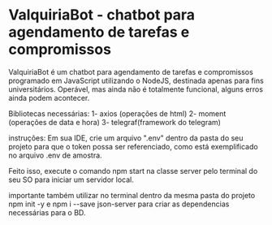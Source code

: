 # ValquiriaBot - chatbot para agendamento de tarefas e compromissos

ValquiriaBot é um chatbot para agendamento de tarefas e compromissos programado em JavaScript utilizando o NodeJS,
destinada apenas para fins universitários. Operável, mas ainda não é totalmente funcional, alguns erros ainda podem acontecer.

Bibliotecas necessárias: 
 1- axios (operações de html)
 2- moment (operações de data e hora)
 3- telegraf(framework do telegram)
 
 instruções: 
 Em sua IDE, crie um arquivo ".env" dentro da pasta do seu projeto para que o token possa ser referenciado, como está exemplificado no arquivo .env de amostra.
 
 Feito isso, execute o comando npm start na classe server pelo terminal do seu SO para iniciar um servidor local.
 
 importante também utilizar no terminal dentro da mesma pasta do projeto npm init -y e npm i --save json-server para criar as dependencias necessárias para o BD.
 
 
 
